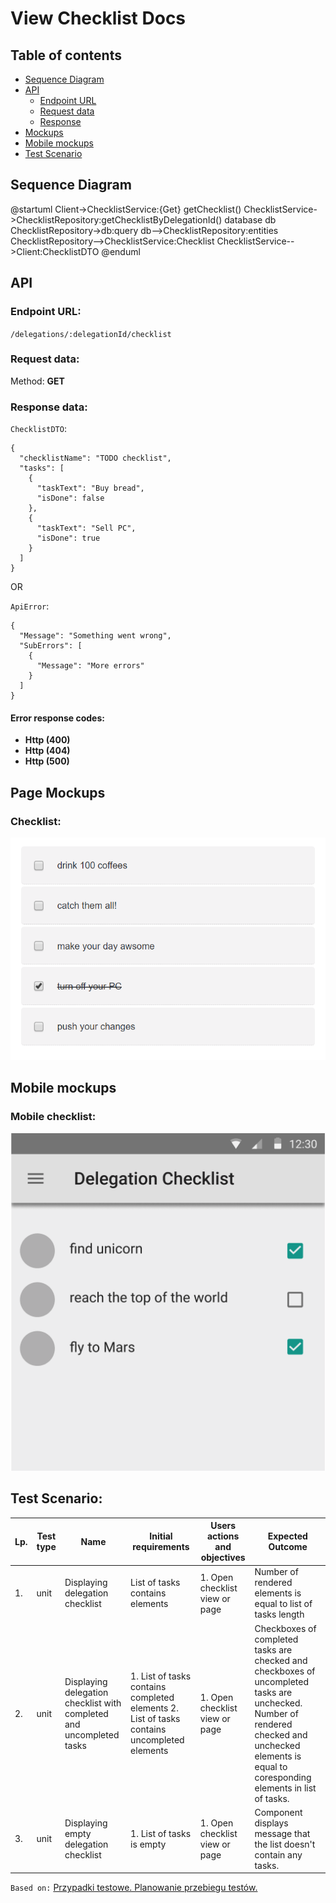 # View Checklist Docs

## Table of contents
- [Sequence Diagram](#sequence-diagram)
- [API](#api)
    - [Endpoint URL](#endpoint-url)
    - [Request data](#request-data)
    - [Response](#response-data)
- [Mockups](#page-mockups)
- [Mobile mockups](#mobile-mockups)
- [Test Scenario](#test-cases)

<a name="sequence-diagram"></a>
## Sequence Diagram

@startuml
Client->ChecklistService:{Get} getChecklist()
ChecklistService->ChecklistRepository:getChecklistByDelegationId()
database db
ChecklistRepository->db:query
db-->ChecklistRepository:entities
ChecklistRepository-->ChecklistService:Checklist
ChecklistService-->Client:ChecklistDTO
@enduml

<a name="api"></a>
## API
<a name="endpoint-url"></a>
### Endpoint URL:
`/delegations/:delegationId/checklist`

<a name="request-data"></a>
### Request data:
Method: **GET**  

<a name="response-data"></a>
### Response data:
`ChecklistDTO`:
```json5
{
  "checklistName": "TODO checklist",
  "tasks": [
    {
      "taskText": "Buy bread",
      "isDone": false
    },
    {
      "taskText": "Sell PC",
      "isDone": true
    }
  ]
}
```
OR

`ApiError`:
```json5
{
  "Message": "Something went wrong",
  "SubErrors": [
    {
      "Message": "More errors"
    }
  ]
}
```

#### Error response codes:
* __Http (400)__
* __Http (404)__
* __Http (500)__

<a name="page-mockups"></a>
## Page Mockups

### Checklist:
![Form checklist mockup](./mockups/checklist.png?raw=true "Checklist form")

<a name="mobile-mockups"></a>
## Mobile mockups

### Mobile checklist:
![Mobile checklist mockup](./mockups/mobile-checklist.png?raw=true "Mobile checklist form")



<a name="test-cases"></a>
## Test Scenario:

| Lp. | Test type | Name | Initial requirements | Users actions and objectives | Expected Outcome |
| --- | --- | --- | --- | --- | --- |
| 1. | unit | Displaying delegation checklist  |  List of tasks contains elements  |   1. Open checklist view or page | Number of rendered elements is equal to list of tasks length
| 2. | unit | Displaying delegation checklist with completed and uncompleted tasks |   1.  List of tasks contains completed elements 2.  List of tasks contains uncompleted elements |   1. Open checklist view or page | Checkboxes of completed tasks are checked and checkboxes of uncompleted tasks are unchecked. Number of rendered checked and unchecked elements is equal to coresponding elements in list of tasks.
| 3. | unit | Displaying empty delegation checklist |   1. List of tasks is empty |   1. Open checklist view or page | Component displays message that the list doesn't contain any tasks.


`Based on:` [Przypadki testowe. Planowanie przebiegu testów.](https://bulldogjob.pl/articles/244-przypadki-testowe-planowanie-przebiegu-testow) 
